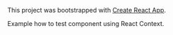 This project was bootstrapped with [Create React App](https://github.com/facebook/create-react-app).


Example how to test component using React Context.
